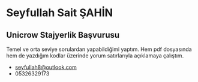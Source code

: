 # Seyfullah Sait ŞAHİN
## Unicrow Stajyerlik Başvurusu

Temel ve orta seviye sorulardan yapabildiğimi yaptım. Hem pdf dosyasında hem de yazdığım kodlar üzerinde yorum satırlarıyla açıklamaya çalıştım. 

- seyfullah8@outlook.com
- 05326329173
